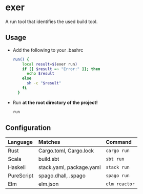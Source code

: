 # exer
A run tool that identifies the used build tool.

## Usage
- Add the following to your .bashrc
  ```bash
  run() {
      local result=$(exer run)
      if [[ $result =~ "Error:" ]]; then
        echo $result
      else
        sh -c "$result"
      fi
    }
  ```

- Run **at the root directory of the project!**
  ```sh
  run
  ```
## Configuration

| Language | Matches | Command |
|:--|:--|:--|
| Rust | Cargo.toml, Cargo.lock | `cargo run` |
| Scala | build.sbt | `sbt run` |
| Haskell | stack.yaml, package.yaml | `stack run` |
| PureScript | spago.dhall, .spago | `spago run` |
| Elm | elm.json | `elm reactor` |

